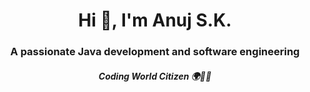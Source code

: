 <!--
<p align="center">
  <img src="https://raw.githubusercontent.com/ASKALANDIKAR/ASKALANDIKAR/main/banner.png" width="100%" alt="Banner"/>
</p>
-->
<h1 align="center">Hi 👋, I'm Anuj S.K.</h1>
<h3 align="center">A passionate Java development and software engineering</h3>
<h5 align="center">Coding World Citizen 🌍👨‍💻<h5>
